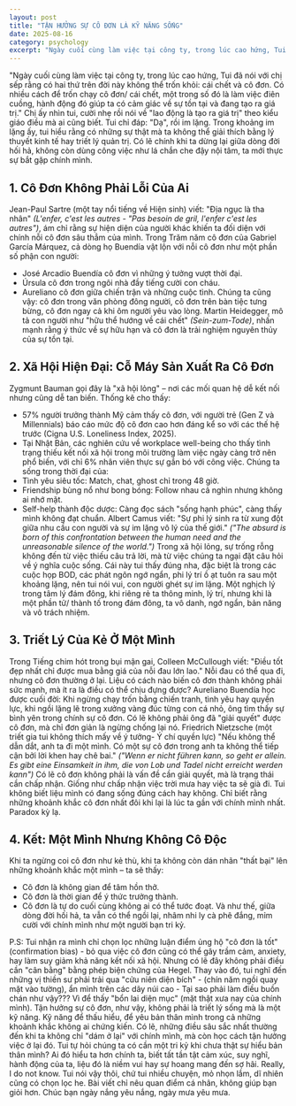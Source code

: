 ```yaml
---
layout: post
title: "TẬN HƯỞNG SỰ CÔ ĐƠN LÀ KỸ NĂNG SỐNG"
date: 2025-08-16
category: psychology
excerpt: "Ngày cuối cùng làm việc tại công ty, trong lúc cao hứng, Tui đã nói với chị sếp rằng có hai thứ trên đời này không thể trốn khỏi: cái chết và cô đơn. Có nhiều cách để trốn chạy cô đơn/ cái chết, một trong số đó là làm việc điên cuồng, hành động đó giúp ta có cảm giác về sự tồn tại và đang tạo ra giá trị"
---
```


"Ngày cuối cùng làm việc tại công ty, trong lúc cao hứng, Tui đã nói với chị sếp rằng có hai thứ trên đời này không thể trốn khỏi: cái chết và cô đơn. Có nhiều cách để trốn chạy cô đơn/ cái chết, một trong số đó là làm việc điên cuồng, hành động đó giúp ta có cảm giác về sự tồn tại và đang tạo ra giá trị."
Chị ấy nhìn tui, cười nhẹ rồi nói về "lao động là tạo ra giá trị" theo kiểu giáo điều mà ai cũng biết. Tui chỉ đáp: "Dạ", rồi im lặng. Trong khoảng im lặng ấy, tui hiểu rằng có những sự thật mà ta không thể giải thích bằng lý thuyết kinh tế hay triết lý quản trị.
Có lẽ chính khi ta dừng lại giữa dòng đời hối hả, không còn dùng công việc như lá chắn che đậy nội tâm, ta mới thực sự bắt gặp chính mình.
## 1. Cô Đơn Không Phải Lỗi Của Ai
Jean-Paul Sartre (một tay nổi tiếng về Hiện sinh) viết: "Địa ngục là tha nhân" *(L'enfer, c'est les autres - "Pas besoin de gril, l'enfer c'est les autres")*, ám chỉ rằng sự hiện diện của người khác khiến ta đối diện với chính nỗi cô đơn sâu thẳm của mình. Trong Trăm năm cô đơn của Gabriel García Márquez, cả dòng họ Buendía vật lộn với nỗi cô đơn như một phần số phận con người:
- José Arcadio Buendía cô đơn vì những ý tưởng vượt thời đại.
- Úrsula cô đơn trong ngôi nhà đầy tiếng cười con cháu.
- Aureliano cô đơn giữa chiến trận và những cuộc tình.
Chúng ta cũng vậy: cô đơn trong văn phòng đông người, cô đơn trên bàn tiệc tưng bừng, cô đơn ngay cả khi ôm người yêu vào lòng. Martin Heidegger, mô tả con người như "hữu thể hướng về cái chết" *(Sein-zum-Tode)*, nhấn mạnh rằng ý thức về sự hữu hạn và cô đơn là trải nghiệm nguyên thủy của sự tồn tại.
## 2. Xã Hội Hiện Đại: Cỗ Máy Sản Xuất Ra Cô Đơn
Zygmunt Bauman gọi đây là "xã hội lỏng" – nơi các mối quan hệ dễ kết nối nhưng cũng dễ tan biến. Thống kê cho thấy:
- 57% người trưởng thành Mỹ cảm thấy cô đơn, với người trẻ (Gen Z và Millennials) báo cáo mức độ cô đơn cao hơn đáng kể so với các thế hệ trước (Cigna U.S. Loneliness Index, 2025).
- Tại Nhật Bản, các nghiên cứu về workplace well-being cho thấy tình trạng thiếu kết nối xã hội trong môi trường làm việc ngày càng trở nên phổ biến, với chỉ 6% nhân viên thực sự gắn bó với công việc.
Chúng ta sống trong thời đại của:
- Tình yêu siêu tốc: Match, chat, ghost chỉ trong 48 giờ.
- Friendship bùng nổ như bong bóng: Follow nhau cả nghìn nhưng không ai nhớ mặt.
- Self-help thành độc dược: Càng đọc sách "sống hạnh phúc", càng thấy mình không đạt chuẩn.
Albert Camus viết: "Sự phi lý sinh ra từ xung đột giữa nhu cầu con người và sự im lặng vô lý của thế giới." *("The absurd is born of this confrontation between the human need and the unreasonable silence of the world.")* Trong xã hội lỏng, sự trống rỗng không đến từ việc thiếu câu trả lời, mà từ việc chúng ta ngại đặt câu hỏi về ý nghĩa cuộc sống. Cái này tui thấy đúng nha, đặc biệt là trong các cuộc họp BOD, các phát ngôn ngớ ngẩn, phi lý trí ồ ạt tuôn ra sau một khoảng lặng, nên tui nói vui, con người ghét sự im lặng. Một nghịch lý trong tâm lý đám đông, khi riêng rẻ ta thông minh, lý trí, nhưng khi là một phần tử/ thành tố trong đám đông, ta vô danh, ngớ ngẩn, bản năng và vô trách nhiệm.
## 3. Triết Lý Của Kẻ Ở Một Mình
Trong Tiếng chim hót trong bụi mận gai, Colleen McCullough viết: "Điều tốt đẹp nhất chỉ được mua bằng giá của nỗi đau lớn lao." Nỗi đau có thể qua đi, nhưng cô đơn thường ở lại. Liệu có cách nào biến cô đơn thành không phải sức mạnh, mà ít ra là điều có thể chịu đựng được?
Aureliano Buendía học được cuối đời: Khi ngừng chạy trốn bằng chiến tranh, tình yêu hay quyền lực, khi ngồi lặng lẽ trong xưởng vàng đúc từng con cá nhỏ, ông tìm thấy sự bình yên trong chính sự cô đơn. Có lẽ không phải ông đã "giải quyết" được cô đơn, mà chỉ đơn giản là ngừng chống lại nó.
Friedrich Nietzsche (một triết gia tui không thích mấy về ý tưởng- Ý chí quyền lực) "Nếu không thể dẫn dắt, anh ta đi một mình. Có một sự cô đơn trong anh ta không thể tiếp cận bởi lời khen hay chê bai." *("Wenn er nicht führen kann, so geht er allein. Es gibt eine Einsamkeit in ihm, die von Lob und Tadel nicht erreicht werden kann")*
Có lẽ cô đơn không phải là vấn đề cần giải quyết, mà là trạng thái cần chấp nhận. Giống như chấp nhận việc trời mưa hay việc ta sẽ già đi.
Tui không biết liệu mình có đang sống đúng cách hay không. Chỉ biết rằng những khoảnh khắc cô đơn nhất đôi khi lại là lúc ta gần với chính mình nhất. Paradox kỳ lạ.
## 4. Kết: Một Mình Nhưng Không Cô Độc
Khi ta ngừng coi cô đơn như kẻ thù, khi ta không còn dán nhãn "thất bại" lên những khoảnh khắc một mình – ta sẽ thấy:
- Cô đơn là không gian để tâm hồn thở.
- Cô đơn là thời gian để ý thức trưởng thành.
- Cô đơn là tự do cuối cùng không ai có thể tước đoạt.
Và như thế, giữa dòng đời hối hả, ta vẫn có thể ngồi lại, nhâm nhi ly cà phê đắng, mỉm cười với chính mình như một người bạn tri kỷ.

P.S: Tui nhận ra mình chỉ chọn lọc những luận điểm ủng hộ "cô đơn là tốt" (confirmation bias) - bỏ qua việc cô đơn cũng có thể gây trầm cảm, anxiety, hay làm suy giảm khả năng kết nối xã hội.
Nhưng có lẽ đây không phải điều cần "cân bằng" bằng phép biện chứng của Hegel. Thay vào đó, tui nghĩ đến những vị thiền sư phải trải qua "cửu niên diện bích" - (chín năm ngồi quay mặt vào tường), ẩn mình trên các dãy núi cao - Tại sao phải làm điều buồn chán như vậy??? Vì để thấy "bổn lai diện mục" (mặt thật xưa nay của chính mình). 
Tận hưởng sự cô đơn, như vậy, không phải là triết lý sống mà là một kỹ năng. Kỹ năng để thấu hiểu, để yêu bản thân mình trong cả những khoảnh khắc không ai chứng kiến. Có lẽ, những điều sâu sắc nhất thường đến khi ta không chỉ "dám ở lại" với chính mình, mà còn học cách tận hưởng việc ở lại đó.
Tui tự hỏi chúng ta có cần một tri kỷ khi chưa thật sự hiểu bản thân mình? Ai đó hiểu ta hơn chính ta, biết tất tần tật cảm xúc, suy nghĩ, hành động của ta, liệu đó là niềm vui hay sự hoang mang đến sợ hãi. Really, I do not know.
Tui nói vậy thôi, chứ tui nhiều chuyện, mỏ nhọn lắm, dĩ nhiên cũng có chọn lọc he. 
Bài viết chỉ nêu quan điểm cá nhân, không giúp bạn giỏi hơn.
Chúc bạn ngày nắng yêu nắng, ngày mưa yêu mưa.

